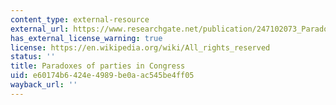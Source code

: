 ```yaml
---
content_type: external-resource
external_url: https://www.researchgate.net/publication/247102073_Paradoxes_of_Parties_in_Congress
has_external_license_warning: true
license: https://en.wikipedia.org/wiki/All_rights_reserved
status: ''
title: Paradoxes of parties in Congress
uid: e60174b6-424e-4989-be0a-ac545be4ff05
wayback_url: ''
---
```

